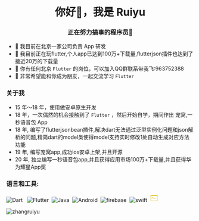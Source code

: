 <h1 align="center">你好👋，我是 Ruiyu</h1>
<h3 align="center">正在努力搞事的程序员💪</h3>

- 🔭 我目前在北京一家公司负责 App 研发
- 🌱 我目前正在玩flutter,个人app已达到100万+下载量,flutterjson插件也达到了接近20万的下载量
- 💬 你有任何北京 `Flutter` 的岗位，可以加入QQ群联系带我飞:963752388
- 👬 非常希望能和你成为朋友，一起交流学习 `Flutter `

### 关于我

- 15 年～18 年，使用做安卓原生开发
- 18 年，一次偶然的机会接触到了 `Flutter` ，然后开始自学，期间作出 宠窝,一秒语音包 App
- 18 年, 编写了flutterjsonbean插件,解决dart无法通过泛型实例化问题和json解析的问题,精简dart的model类使得model支持实时修改1处自动生成对应方法功能
- 19 年, 编写宠窝app,成功ios安卓上架,并且开源
- 20 年, 独立编写一秒语音包app,并且获得应用市场100万+下载量,并且获得华为耀星App奖

### 语言和工具:

<p>
  <img src="https://www.vectorlogo.zone/logos/dartlang/dartlang-icon.svg" alt="Dart" width="22" height="22"/> &nbsp;
  <img src="https://www.vectorlogo.zone/logos/flutterio/flutterio-icon.svg" alt="Flutter" width="22" height="22"/>&nbsp;
  <img src="https://www.vectorlogo.zone/logos/java/java-icon.svg" alt="Java" width="22" height="22"/>&nbsp;
  <img src="https://www.vectorlogo.zone/logos/android/android-icon.svg" alt="Android" width="22" height="22"/>&nbsp;
  <img src="https://www.vectorlogo.zone/logos/firebase/firebase-icon.svg" alt="firebase" width="22" height="22"/>&nbsp;
  <img src="https://www.vectorlogo.zone/logos/swift/swift-icon.svg" alt="swift" width="22" height="22"/>&nbsp;
  <img src="https://github.com/vscode-icons/vscode-icons/blob/master/icons/file_type_shell.svg" alt="Shell" width="22" height="22"/>&nbsp;
</p>

<img src="https://github-readme-stats.vercel.app/api?username=zhangruiyu&show_icons=true&bg_color=30,e96443,904e95&title_color=fff&text_color=fff" alt="zhangruiyu" />
 
